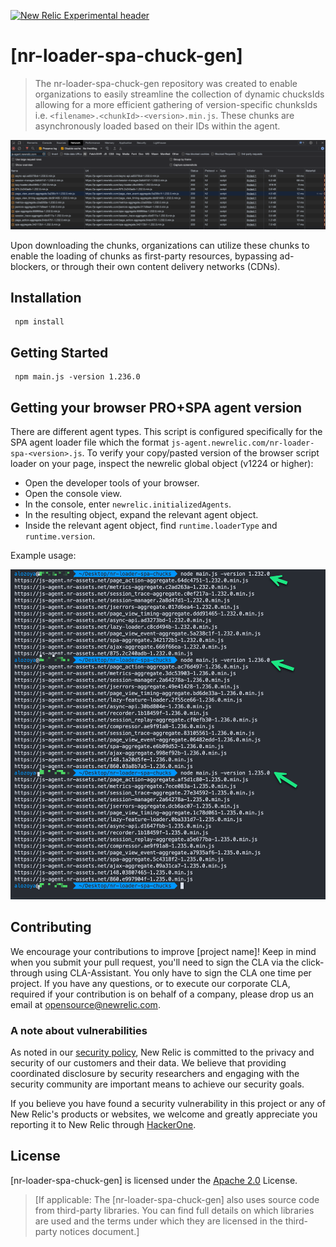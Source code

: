 [![New Relic Experimental header](https://github.com/newrelic/opensource-website/raw/master/src/images/categories/Experimental.png)](https://opensource.newrelic.com/oss-category/#new-relic-experimental)

# [nr-loader-spa-chuck-gen]
> The nr-loader-spa-chuck-gen repository was created to enable organizations to easily streamline the collection of dynamic chucksIds allowing for a more efficient gathering of version-specific chunksIds i.e. `<filename>.<chunkId>-<version>.min.js`. These chunks are asynchronously loaded based on their IDs within the agent. 

 ![image](readmeData/chucks.png)

Upon downloading the chunks, organizations can utilize these chunks to enable the loading of chunks as first-party resources, bypassing ad-blockers, or through their own content delivery networks (CDNs).

## Installation

```console
 npm install
```

## Getting Started

```console
 npm main.js -version 1.236.0
```

## Getting your browser PRO+SPA agent version

There are different agent types. This script is configured specifically for the SPA agent loader file which the format `js-agent.newrelic.com/nr-loader-spa-<version>.js`. To verify your copy/pasted version of the browser script loader on your page, inspect the newrelic global object (v1224 or higher):

- Open the developer tools of your browser.
- Open the console view.
- In the console, enter `newrelic.initializedAgents`.
- In the resulting object, expand the relevant agent object.
- Inside the relevant agent object, find `runtime.loaderType` and `runtime.version`.

 Example usage:

 ![image](readmeData/nr-loader-spa-chuck-gen.png)

## Contributing

We encourage your contributions to improve [project name]! Keep in mind when you submit your pull request, you'll need to sign the CLA via the click-through using CLA-Assistant. You only have to sign the CLA one time per project.
If you have any questions, or to execute our corporate CLA, required if your contribution is on behalf of a company, please drop us an email at opensource@newrelic.com.

### **A note about vulnerabilities**

As noted in our [security policy](../../security/policy), New Relic is committed to the privacy and security of our customers and their data. We believe that providing coordinated disclosure by security researchers and engaging with the security community are important means to achieve our security goals.

If you believe you have found a security vulnerability in this project or any of New Relic's products or websites, we welcome and greatly appreciate you reporting it to New Relic through [HackerOne](https://hackerone.com/newrelic).

## License

[nr-loader-spa-chuck-gen] is licensed under the [Apache 2.0](http://apache.org/licenses/LICENSE-2.0.txt) License.

> [If applicable: The [nr-loader-spa-chuck-gen] also uses source code from third-party libraries. You can find full details on which libraries are used and the terms under which they are licensed in the third-party notices document.]
